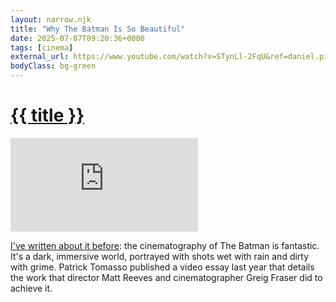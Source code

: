 ```yaml
---
layout: narrow.njk
title: "Why The Batman Is So Beautiful"
date: 2025-07-07T09:20:36+0000
tags: [cinema]
external_url: https://www.youtube.com/watch?v=STynLl-2FqU&ref=daniel.pizza
bodyClass: bg-green
---
```


<h1><a href="{{ external_url }}">{{ title }}</a></h1>

<div class="mt-7 relative w-full pb-[56.25%] overflow-hidden">
  <iframe
    class="absolute top-0 left-0 w-full h-full"
    src="https://www.youtube-nocookie.com/embed/STynLl-2FqU?si=l6-vV_wUdbQdaT9w&amp;controls=0" 
    title="YouTube video player"
    frameborder="0"
    allow="accelerometer; autoplay; clipboard-write; encrypted-media; gyroscope; picture-in-picture; web-share"
    referrerpolicy="strict-origin-when-cross-origin"
    allowfullscreen>
  </iframe>
</div>

[I've written about it before](/journal/big-screen-intimacy "My essay on movie-going"): the cinematography of The Batman is fantastic. It's a dark, immersive world, portrayed with shots wet with rain and dirty with grime. Patrick Tomasso published a video essay last year that details the work that director Matt Reeves and cinematographer Greig Fraser did to achieve it.
